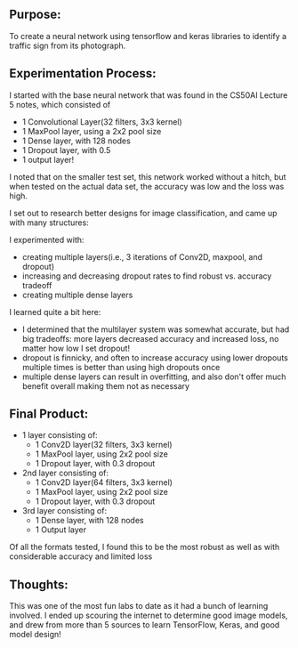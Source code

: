 ## Purpose:

To create a neural network using tensorflow and keras libraries to identify a traffic sign from its photograph.

## Experimentation Process:

I started with the base neural network that was found in the CS50AI Lecture 5 notes, which consisted of
- 1 Convolutional Layer(32 filters, 3x3 kernel)
- 1 MaxPool layer, using a 2x2 pool size
- 1 Dense layer, with 128 nodes
- 1 Dropout layer, with 0.5 
- 1 output layer!

I noted that on the smaller test set, this network worked without a hitch, but when tested on the actual
data set, the accuracy was low and the loss was high. 

I set out to research better designs for image classification, and came up with many structures:

I experimented with:
- creating multiple layers(i.e., 3 iterations of Conv2D, maxpool, and dropout)
- increasing and decreasing dropout rates to find robust vs. accuracy tradeoff
- creating multiple dense layers

I learned quite a bit here:
- I determined that the multilayer system was somewhat accurate, but had big tradeoffs: more layers decreased accuracy and increased loss, no matter how low I set dropout! 
- dropout is finnicky, and often to increase accuracy using lower dropouts multiple times is better than using high dropouts once
- multiple dense layers can result in overfitting, and also don't offer much benefit overall making them not as necessary

## Final Product:

- 1 layer consisting of:
    - 1 Conv2D layer(32 filters, 3x3 kernel)
    - 1 MaxPool layer, using 2x2 pool size
    - 1 Dropout layer, with 0.3 dropout
- 2nd layer consisting of:
    - 1 Conv2D layer(64 filters, 3x3 kernel)
    - 1 MaxPool layer, using 2x2 pool size
    - 1 Dropout layer, with 0.3 dropout
- 3rd layer consisting of:
    - 1 Dense layer, with 128 nodes
    - 1 Output layer

Of all the formats tested, I found this to be the most robust as well as with considerable accuracy and limited loss

## Thoughts:

This was one of the most fun labs to date as it had a bunch of learning involved. I ended up scouring the internet to determine good image models, and drew from more than 5 sources to learn TensorFlow, Keras, and good model design!






